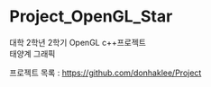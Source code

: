 # Project_OpenGL_Star

대학 2학년 2학기 OpenGL c++프로젝트 <br>
태양계 그래픽 <br>

프로젝트 목록 : https://github.com/donhaklee/Project
